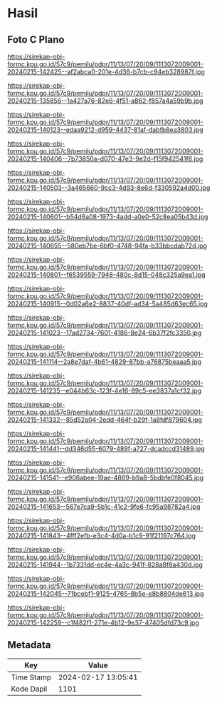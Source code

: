 # Hasil

## Foto C Plano

https://sirekap-obj-formc.kpu.go.id/57c9/pemilu/pdpr/11/13/07/20/09/1113072009001-20240215-142425--af2abca0-201e-4d36-b7cb-c94eb328987f.jpg

https://sirekap-obj-formc.kpu.go.id/57c9/pemilu/pdpr/11/13/07/20/09/1113072009001-20240215-135856--1a427a76-82e6-4f51-a862-f857a4a59b9b.jpg

https://sirekap-obj-formc.kpu.go.id/57c9/pemilu/pdpr/11/13/07/20/09/1113072009001-20240215-140123--edaa9212-d959-4437-81af-dabfb8ea3803.jpg

https://sirekap-obj-formc.kpu.go.id/57c9/pemilu/pdpr/11/13/07/20/09/1113072009001-20240215-140406--7b73850a-d070-47e3-9e2d-f15f942541f6.jpg

https://sirekap-obj-formc.kpu.go.id/57c9/pemilu/pdpr/11/13/07/20/09/1113072009001-20240215-140503--3a465660-9cc3-4d93-8e6d-f330592a4d00.jpg

https://sirekap-obj-formc.kpu.go.id/57c9/pemilu/pdpr/11/13/07/20/09/1113072009001-20240215-140601--b54d6a08-1973-4add-a0e0-52c8ea05b43d.jpg

https://sirekap-obj-formc.kpu.go.id/57c9/pemilu/pdpr/11/13/07/20/09/1113072009001-20240215-140655--580eb7be-6bf0-4748-94fa-b33bbcdab72d.jpg

https://sirekap-obj-formc.kpu.go.id/57c9/pemilu/pdpr/11/13/07/20/09/1113072009001-20240215-140801--f6539559-7948-480c-8d15-048c325a9ea1.jpg

https://sirekap-obj-formc.kpu.go.id/57c9/pemilu/pdpr/11/13/07/20/09/1113072009001-20240215-140915--0d02a6e2-8837-40df-ad34-5a485d63ec65.jpg

https://sirekap-obj-formc.kpu.go.id/57c9/pemilu/pdpr/11/13/07/20/09/1113072009001-20240215-141023--17ad2734-7601-4186-8e24-6b37f2fc3350.jpg

https://sirekap-obj-formc.kpu.go.id/57c9/pemilu/pdpr/11/13/07/20/09/1113072009001-20240215-141114--2a8e7daf-4b61-4829-87bb-a76875beaaa5.jpg

https://sirekap-obj-formc.kpu.go.id/57c9/pemilu/pdpr/11/13/07/20/09/1113072009001-20240215-141235--e044b63c-123f-4e16-89c5-ee3837a1cf32.jpg

https://sirekap-obj-formc.kpu.go.id/57c9/pemilu/pdpr/11/13/07/20/09/1113072009001-20240215-141332--85d52a04-2edd-464f-b29f-1a8fdf879604.jpg

https://sirekap-obj-formc.kpu.go.id/57c9/pemilu/pdpr/11/13/07/20/09/1113072009001-20240215-141441--dd346d55-6079-489f-a727-dcadccd31489.jpg

https://sirekap-obj-formc.kpu.go.id/57c9/pemilu/pdpr/11/13/07/20/09/1113072009001-20240215-141541--e906abee-19ae-4869-b9a8-5bdbfe0f8045.jpg

https://sirekap-obj-formc.kpu.go.id/57c9/pemilu/pdpr/11/13/07/20/09/1113072009001-20240215-141653--567e7ca9-5b1c-41c2-9fe6-fc95a98782a4.jpg

https://sirekap-obj-formc.kpu.go.id/57c9/pemilu/pdpr/11/13/07/20/09/1113072009001-20240215-141843--4fff2efb-e3c4-4d0a-b1c9-91f21197c764.jpg

https://sirekap-obj-formc.kpu.go.id/57c9/pemilu/pdpr/11/13/07/20/09/1113072009001-20240215-141944--1b7331dd-ec4e-4a3c-941f-828a8f8a430d.jpg

https://sirekap-obj-formc.kpu.go.id/57c9/pemilu/pdpr/11/13/07/20/09/1113072009001-20240215-142045--71bcebf1-9125-4765-8b5e-e8b8804de613.jpg

https://sirekap-obj-formc.kpu.go.id/57c9/pemilu/pdpr/11/13/07/20/09/1113072009001-20240215-142259--c1f482f1-271e-4b12-9e37-47405dfd73c9.jpg


## Metadata

| Key        | Value               |
| ---------- | ------------------- |
| Time Stamp | 2024-02-17 13:05:41 |
| Kode Dapil | 1101                |



